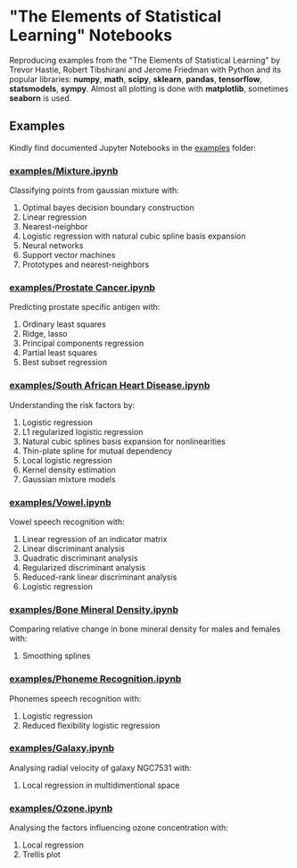 # "The Elements of Statistical Learning" Notebooks
Reproducing examples from the "The Elements of Statistical Learning" by Trevor Hastie, Robert Tibshirani and Jerome Friedman with Python and its popular libraries: 
**numpy**, **math**, **scipy**, **sklearn**, **pandas**, **tensorflow**, **statsmodels**, **sympy**. Almost all plotting is done with **matplotlib**, sometimes **seaborn** is used. 

## Examples
Kindly find documented Jupyter Notebooks in the [examples](https://github.com/empathy87/The-Elements-of-Statistical-Learning-Python-Notebooks/tree/master/examples) folder:
### [examples/Mixture.ipynb](https://github.com/empathy87/The-Elements-of-Statistical-Learning-Python-Notebooks/blob/master/examples/Mixture.ipynb)
Classifying points from gaussian mixture with:
1. Optimal bayes decision boundary construction
2. Linear regression
3. Nearest-neighbor
4. Logistic regression with natural cubic spline basis expansion
5. Neural networks
6. Support vector machines
7. Prototypes and nearest-neighbors
### [examples/Prostate Cancer.ipynb](https://github.com/empathy87/The-Elements-of-Statistical-Learning-Python-Notebooks/blob/master/examples/Prostate%20Cancer.ipynb)
Predicting prostate specific antigen with:
1. Ordinary least squares
2. Ridge, lasso
3. Principal components regression
4. Partial least squares
5. Best subset regression
### [examples/South African Heart Disease.ipynb](https://github.com/empathy87/The-Elements-of-Statistical-Learning-Python-Notebooks/blob/master/examples/South%20African%20Heart%20Disease.ipynb)
Understanding the risk factors by:
1. Logistic regression
2. L1 regularized logistic regression
3. Natural cubic splines basis expansion for nonlinearities
4. Thin-plate spline for mutual dependency
5. Local logistic regression
6. Kernel density estimation
7. Gaussian mixture models
### [examples/Vowel.ipynb](https://github.com/empathy87/The-Elements-of-Statistical-Learning-Python-Notebooks/blob/master/examples/Vowel.ipynb)
Vowel speech recognition with:
1. Linear regression of an indicator matrix
2. Linear discriminant analysis
3. Quadratic discriminant analysis
4. Regularized discriminant analysis
5. Reduced-rank linear discriminant analysis
6. Logistic regression
### [examples/Bone Mineral Density.ipynb](https://github.com/empathy87/The-Elements-of-Statistical-Learning-Python-Notebooks/blob/master/examples/Bone%20Mineral%20Density.ipynb)
Comparing relative change in bone mineral density for males and females with:
1. Smoothing splines
### [examples/Phoneme Recognition.ipynb](https://github.com/empathy87/The-Elements-of-Statistical-Learning-Python-Notebooks/blob/master/examples/Phoneme%20Recognition.ipynb)
Phonemes speech recognition with:
1. Logistic regression
2. Reduced flexibility logistic regression
### [examples/Galaxy.ipynb](https://github.com/empathy87/The-Elements-of-Statistical-Learning-Python-Notebooks/blob/master/examples/Galaxy.ipynb)
Analysing radial velocity of galaxy NGC7531 with:
1. Local regression in multidimentional space
### [examples/Ozone.ipynb](https://github.com/empathy87/The-Elements-of-Statistical-Learning-Python-Notebooks/blob/master/examples/Ozone.ipynb)
Analysing the factors influencing ozone concentration with:
1. Local regression
2. Trellis plot
